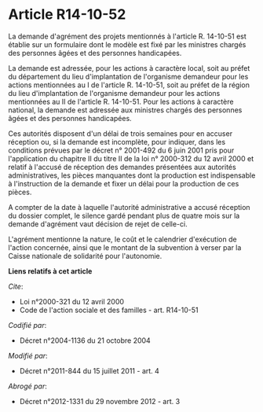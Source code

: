 # Article R14-10-52

La demande d'agrément des projets mentionnés à l'article R. 14-10-51 est établie sur un formulaire dont le modèle est fixé
par les ministres chargés des personnes âgées et des personnes handicapées. 

La demande est adressée, pour les actions à caractère local, soit au préfet du département du lieu d'implantation de
l'organisme demandeur pour les actions mentionnées au I de l'article R. 14-10-51, soit au préfet de la région du lieu
d'implantation de l'organisme demandeur pour les actions mentionnées au II de l'article R. 14-10-51. Pour les actions à
caractère national, la demande est adressée aux ministres chargés des personnes âgées et des personnes handicapées. 

Ces autorités disposent d'un délai de trois semaines pour en accuser réception ou, si la demande est incomplète, pour
indiquer, dans les conditions prévues par le décret n° 2001-492 du 6 juin 2001 pris pour l'application du chapitre II du
titre II de la loi n° 2000-312 du 12 avril 2000 et relatif à l'accusé de réception des demandes présentées aux autorités
administratives, les pièces manquantes dont la production est indispensable à l'instruction de la demande et fixer un délai
pour la production de ces pièces. 

A compter de la date à laquelle l'autorité administrative a accusé réception du dossier complet, le silence gardé pendant
plus de quatre mois sur la demande d'agrément vaut décision de rejet de celle-ci. 

L'agrément mentionne la nature, le coût et le calendrier d'exécution de l'action concernée, ainsi que le montant de la
subvention à verser par la Caisse nationale de solidarité pour l'autonomie.

**Liens relatifs à cet article**

_Cite_:

  - Loi n°2000-321 du 12 avril 2000
  - Code de l'action sociale et des familles - art. R14-10-51

_Codifié par_:

  - Décret n°2004-1136 du 21 octobre 2004

_Modifié par_:

  - Décret n°2011-844 du 15 juillet 2011 - art. 4

_Abrogé par_:

  - Décret n°2012-1331 du 29 novembre 2012 - art. 3
